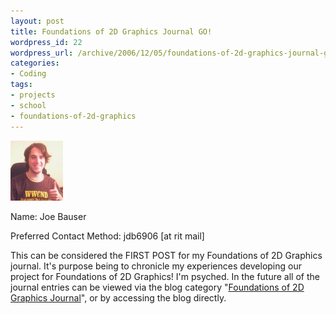 ```yaml
--- 
layout: post
title: Foundations of 2D Graphics Journal GO!
wordpress_id: 22
wordpress_url: /archive/2006/12/05/foundations-of-2d-graphics-journal-go/
categories: 
- Coding
tags: 
- projects
- school
- foundations-of-2d-graphics
---
```


![Headshot WWCND shirt](/images/posts/2006/12/headshot-wwcnd.thumbnail.jpg)

Name: Joe Bauser

Preferred Contact Method: jdb6906 [at rit mail] 

This can be considered the FIRST POST for my Foundations of 2D Graphics journal. It's purpose being to chronicle my experiences developing our project for Foundations of 2D Graphics! I'm psyched. In the future all of the journal entries can be viewed via the blog category "[Foundations of 2D Graphics Journal](/archive/category/foundations-of-2d-graphics-journal/ "Foundations of 2D Graphics Journal")", or by accessing the blog directly.
